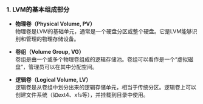 ### **1. LVM的基本组成部分**

- **物理卷（Physical Volume, PV）**  
  物理卷是LVM的基础单元，通常是一个硬盘分区或整个硬盘。它是LVM能够识别和管理的物理存储设备。

- **卷组（Volume Group, VG）**  
  卷组是由一个或多个物理卷组成的逻辑存储池。卷组可以看作是一个“虚拟磁盘”，管理员可以在其中分配空间。

- **逻辑卷（Logical Volume, LV）**  
  逻辑卷是从卷组中划分出来的逻辑存储单元，相当于传统分区。逻辑卷上可以创建文件系统（如ext4、xfs等），并挂载到目录中使用。


